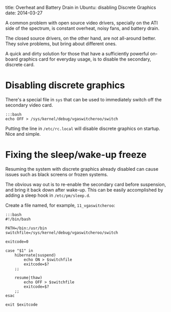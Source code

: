 title: Overheat and Battery Drain in Ubuntu: disabling Discrete Graphics
date: 2014-03-27

A common problem with open source video drivers, specially on the ATI side of
the spectrum, is constant overheat, noisy fans, and battery drain.

The closed source drivers, on the other hand, are not all-around better. They
solve problems, but bring about different ones.

A quick and dirty solution for those that have a sufficiently powerful on-board
graphics card for everyday usage, is to disable the secondary, discrete card.


# Disabling discrete graphics

There's a special file in `sys` that can be used to immediately switch off
the secondary video card.

    :::bash
    echo OFF > /sys/kernel/debug/vgaswitcheroo/switch

Putting the line in `/etc/rc.local` will disable discrete graphics on startup.
Nice and simple.


# Fixing the sleep/wake-up freeze

Resuming the system with discrete graphics already disabled can cause issues
such as black screens or frozen systems.

The obvious way out is to re-enable the secondary card before suspension, and bring it back down after wake-up. This can be easily accomplished by adding a sleep hook in `/etc/pm/sleep.d`.

Create a file named, for example, `11_vgaswitcheroo`:

    :::bash
    #!/bin/bash

    PATH=/bin:/usr/bin
    switchfile=/sys/kernel/debug/vgaswitcheroo/switch

    exitcode=0

    case "$1" in
        hibernate|suspend)
            echo ON > $switchfile
            exitcode=$?
        ;;

        resume|thaw)
            echo OFF > $switchfile
            exitcode=$?
        ;;
    esac

    exit $exitcode

